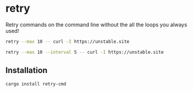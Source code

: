 # retry

Retry commands on the command line without the all the loops you always used!

```bash
retry --max 10 -- curl -I https://unstable.site

retry --max 10 --interval 5 -- curl -I https://unstable.site
```

## Installation

```
cargo install retry-cmd
```
